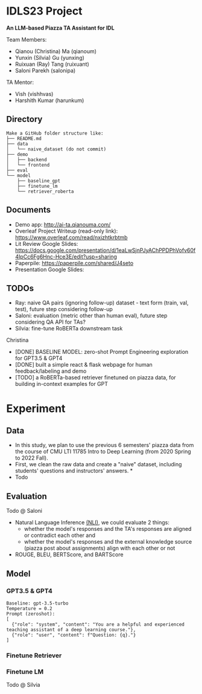# IDLS23 Project

**An LLM-based Piazza TA Assistant for IDL**

Team Members: 
* Qianou (Christina) Ma (qianoum)
* Yunxin (Silvia) Gu (yunxing)
* Ruixuan (Ray) Tang (ruixuant)
* Saloni Parekh (salonipa)

TA Mentor:
* Vish (vishhvas)
* Harshith Kumar (harunkum)

## Directory
```
Make a GitHub folder structure like:
├── README.md
├── data
│   └── naive_dataset (do not commit)
├── demo
│   ├── backend
│   └── frontend
├── eval
└── model
    ├── baseline_gpt
    ├── finetune_lm
    └── retriever_roberta
```

## Documents 
- Demo app: http://ai-ta.qianouma.com/
- Overleaf Project Writeup (read-only link): https://www.overleaf.com/read/nxjzhtkrbtmb
- Lit Review Google Slides: https://docs.google.com/presentation/d/1eaLwSjnPJyAChPPDPhVofv60f4IpCc6Fg6Hnc-Hce3E/edit?usp=sharing
- Paperpile: https://paperpile.com/shared/J4seto
- Presentation Google Slides: 

## TODOs
* Ray: naive QA pairs (ignoring follow-up) dataset - text form (train, val, test), future step considering follow-up
* Saloni: evaluation (metric other than human eval), future step considering QA API for TAs?
* Silvia: fine-tune RoBERTa downstream task

Christina
* [DONE] BASELINE MODEL: zero-shot Prompt Engineering exploration for GPT3.5 & GPT4
* [DONE] built a simple react & flask webpage for human feedback/labeling and demo
* [TODO] a RoBERTa-based retriever finetuned on piazza data, for building in-context examples for GPT


# Experiment

## Data
* In this study, we plan to use the previous 6 semesters' piazza data from the course of CMU LTI 11785 Intro to Deep Learning (from 2020 Spring to 2022 Fall).
* First, we clean the raw data and create a "naive" dataset, including students' questions and instructors' answers.
    * 
* Todo



## Evaluation
Todo @ Saloni
* Natural Language Inference [(NLI)](https://towardsdatascience.com/natural-language-inference-an-overview-57c0eecf6517), we could evaluate 2 things: 
  * whether the model's responses and the TA's responses are aligned or contradict each other and 
  * whether the model's responses and the external knowledge source (piazza post about assignments) align with each other or not
* ROUGE, BLEU, BERTScore, and BARTScore


## Model 

### GPT3.5 & GPT4
```
Baseline: gpt-3.5-turbo
Temperature = 0.2
Prompt (zeroshot): 
[
  {"role": "system", "content": "You are a helpful and experienced teaching assistant of a deep learning course."},
  {"role": "user", "content": f"Question: {q}."}
]
```
### Finetune Retriever

### Finetune LM
Todo @ Silvia
